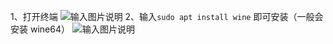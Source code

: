 1、打开终端
![输入图片说明](https://images.gitee.com/uploads/images/2021/0522/161328_b0b1ce8b_7896131.png "屏幕截图.png")
2、输入`sudo apt install wine` 即可安装（一般会安装 wine64）
![输入图片说明](https://images.gitee.com/uploads/images/2021/0522/161708_7cbde2f4_7896131.png "屏幕截图.png")
